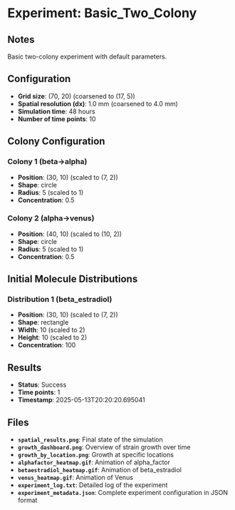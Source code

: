 # Experiment: Basic_Two_Colony

## Notes
Basic two-colony experiment with default parameters.

## Configuration

* **Grid size**: (70, 20) (coarsened to (17, 5))
* **Spatial resolution (dx)**: 1.0 mm (coarsened to 4.0 mm)
* **Simulation time**: 48 hours
* **Number of time points**: 10

## Colony Configuration

### Colony 1 (beta->alpha)
* **Position**: (30, 10) (scaled to (7, 2))
* **Shape**: circle
* **Radius**: 5 (scaled to 1)
* **Concentration**: 0.5

### Colony 2 (alpha->venus)
* **Position**: (40, 10) (scaled to (10, 2))
* **Shape**: circle
* **Radius**: 5 (scaled to 1)
* **Concentration**: 0.5

## Initial Molecule Distributions

### Distribution 1 (beta_estradiol)
* **Position**: (30, 10) (scaled to (7, 2))
* **Shape**: rectangle
* **Width**: 10 (scaled to 2)
* **Height**: 10 (scaled to 2)
* **Concentration**: 100

## Results

* **Status**: Success
* **Time points**: 1
* **Timestamp**: 2025-05-13T20:20:20.695041

## Files

* **`spatial_results.png`**: Final state of the simulation
* **`growth_dashboard.png`**: Overview of strain growth over time
* **`growth_by_location.png`**: Growth at specific locations
* **`alphafactor_heatmap.gif`**: Animation of alpha_factor
* **`betaestradiol_heatmap.gif`**: Animation of beta_estradiol
* **`venus_heatmap.gif`**: Animation of Venus
* **`experiment_log.txt`**: Detailed log of the experiment
* **`experiment_metadata.json`**: Complete experiment configuration in JSON format
